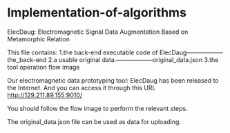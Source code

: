 # Implementation-of-algorithms
ElecDaug: Electromagnetic Signal Data Augmentation Based on Metamorphic Relation

This file contains:
  1.the back-end executable code of ElecDaug——————the_back-end
  2.a usable original data.——————original_data.json
  3.the tool operation flow image
  
Our electromagnetic data prototyping tool: ElecDaug has been released to the Internet. And you can access it through this URL http://129.211.89.155:9010/

You should follow the flow image to perform the relevant steps.

The original_data.json file can be used as data for uploading.

